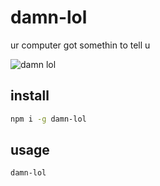 # damn-lol

ur computer got somethin to tell u

![damn lol](http://i.imgur.com/G4BpJYG.png)

## install

```bash
npm i -g damn-lol
```

## usage

```bash
damn-lol
```
